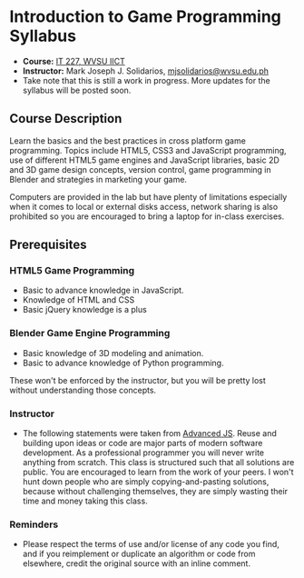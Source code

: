 # Introduction to Game Programming Syllabus

* **Course:** [IT 227, WVSU IICT](http://wvsu.edu.ph)
* **Instructor:** Mark Joseph J. Solidarios, [mjsolidarios@wvsu.edu.ph](mjsolidarios@wvsu.edu.ph)
* Take note that this is still a work in progress. More updates for the syllabus will be posted soon.

## Course Description

Learn the basics and the best practices in cross platform game programming. Topics include HTML5, CSS3 and JavaScript programming, use of different HTML5 game engines and JavaScript libraries, basic 2D and 3D game design concepts, version control, game programming in Blender and strategies in marketing your game.

Computers are provided in the lab but have plenty of limitations especially when it comes to local or external disks access, network sharing is also prohibited so you are encouraged to bring a laptop for in-class exercises.

## Prerequisites

### HTML5 Game Programming
* Basic to advance knowledge in JavaScript.
* Knowledge of HTML and CSS
* Basic jQuery knowledge is a plus

### Blender Game Engine Programming
* Basic knowledge of 3D modeling and animation.
* Basic to advance knowledge of Python programming.

These won't be enforced by the instructor, but you will be pretty lost without understanding those concepts.

### Instructor

* The following statements were taken from [Advanced JS](https://github.com/advanced-js/syllabus).
Reuse and building upon ideas or code are major parts of modern software development.  As a professional programmer you will never write anything from scratch.  This class is structured such that all solutions are public.  You are encouraged to learn from the work of your peers.  I won't hunt down people who are simply copying-and-pasting solutions, because without challenging themselves, they  are simply wasting their time and money taking this class.

### Reminders
* Please respect the terms of use and/or license of any code you find, and if you reimplement or duplicate an algorithm or code from elsewhere, credit the original source with an inline comment.
